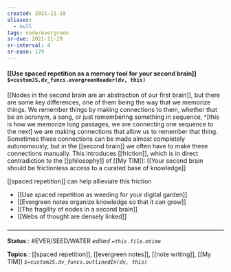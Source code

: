 ```yaml
---
created: 2021-11-18 
aliases:
  - null
tags: node/evergreen
sr-due: 2021-11-29
sr-interval: 4
sr-ease: 179
---
```


#### [[Use spaced repetition as a memory tool for your second brain]] `$=customJS.dv_funcs.evergreenHeader(dv, this)`

[[Nodes in the second brain are an abstraction of our first brain]], but there are some key differences, one of them being the way that we memorize things.
We remember things by making connections to them, whether that be an acronym, a song, or just remembering something in sequence,
^[this is how we memorize long passages, we are connecting one sequence to the next]
we are making connections that allow us to remember that thing.
Sometimes these connections can be made almost completely autonomously, but in the [[second brain]] we often have to make these connections manually.
This introduces [[friction]], which is in direct contradiction to the [[philosophy]] of [[My TIM]]:
[[Your second brain should be frictionless access to a curated base of knowledge]]

[[spaced repetition]] can help allieviate this friction
- [[Use spaced repetition as weeding for your digital garden]]
- [[Evergreen notes organize knowledge so that it can grow]]
- [[The fragility of nodes in a second brain]]
- [[Webs of thought are densely linked]]

### <hr class="footnote"/>

**Status**:: #EVER/SEED/WATER 
*edited `=this.file.mtime`*

**Topics**:: [[spaced repetition]], [[evergreen notes]], [[note writing]], [[My TIM]]
*`$=customJS.dv_funcs.outlinedIn(dv, this)`*
